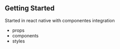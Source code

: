 ## Getting Started

Started in react native with componentes integration
* props
* components
* styles
